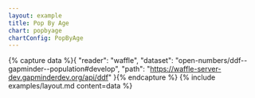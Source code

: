 ```yaml
---
layout: example
title: Pop By Age
chart: popbyage
chartConfig: PopByAge
---
```


{% capture data %}{
  "reader": "waffle",
  "dataset": "open-numbers/ddf--gapminder--population#develop",
  "path": "https://waffle-server-dev.gapminderdev.org/api/ddf"
}{% endcapture %}
{% include examples/layout.md content=data %}